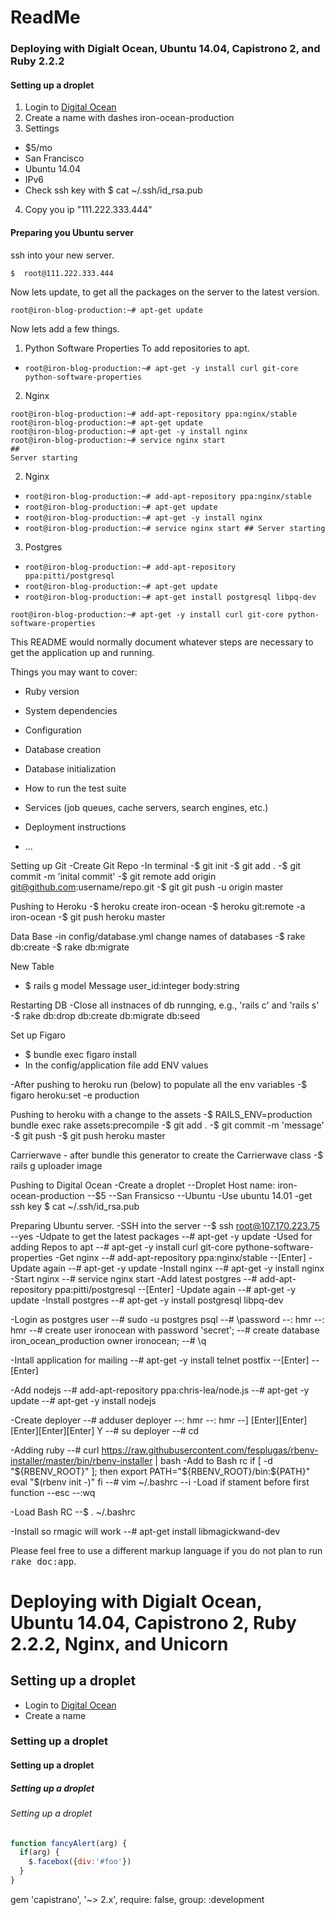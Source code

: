 # ReadMe
### Deploying with Digialt Ocean, Ubuntu 14.04, Capistrono 2, and Ruby 2.2.2

#### Setting up a droplet
1. Login to [Digital Ocean](https://cloud.digitalocean.com/)
2. Create a name with dashes iron-ocean-production
3. Settings
  * $5/mo
  * San Francisco
  * Ubuntu 14.04
  * IPv6
  * Check ssh key with $ cat ~/.ssh/id_rsa.pub
4. Copy you ip "111.222.333.444"

#### Preparing you Ubuntu server
ssh into your new server.
```
$  root@111.222.333.444
```
Now lets update, to get all the packages on the server to the latest version.
```
root@iron-blog-production:~# apt-get update
```
Now lets add a few things.

1. Python Software Properties To add repositories to apt.
  * ```root@iron-blog-production:~# apt-get -y install curl git-core python-software-properties```

2. Nginx
  ```
  root@iron-blog-production:~# add-apt-repository ppa:nginx/stable
  root@iron-blog-production:~# apt-get update
  root@iron-blog-production:~# apt-get -y install nginx
  root@iron-blog-production:~# service nginx start
  ##
  Server starting
  ```

2. Nginx
  * ```root@iron-blog-production:~# add-apt-repository ppa:nginx/stable```
  * ```root@iron-blog-production:~# apt-get update```
  * ```root@iron-blog-production:~# apt-get -y install nginx```
  * ```root@iron-blog-production:~# service nginx start ## Server starting```

3. Postgres
  * ```root@iron-blog-production:~# add-apt-repository ppa:pitti/postgresql```
  * ```root@iron-blog-production:~# apt-get update```
  * ```root@iron-blog-production:~# apt-get install postgresql libpq-dev```

```
root@iron-blog-production:~# apt-get -y install curl git-core python-software-properties
```

This README would normally document whatever steps are necessary to get the
application up and running.

Things you may want to cover:

* Ruby version

* System dependencies

* Configuration

* Database creation

* Database initialization

* How to run the test suite

* Services (job queues, cache servers, search engines, etc.)

* Deployment instructions

* ...


Setting up Git
-Create Git Repo
-In terminal
    -$ git init
    -$ git add .
    -$ git commit -m 'inital commit'
    -$ git remote add origin git@github.com:username/repo.git
    -$ git git push -u origin master

Pushing to Heroku
-$ heroku create iron-ocean
-$ heroku git:remote -a iron-ocean
-$ git push heroku master

Data Base
-in config/database.yml change names of databases
-$ rake db:create
-$ rake db:migrate


New Table
- $ rails g model Message user_id:integer body:string


Restarting DB
-Close all instnaces of db runnging, e.g., 'rails c' and 'rails s'
-$ rake db:drop db:create db:migrate db:seed

Set up Figaro
- $ bundle exec figaro install
- In the config/application file add ENV values

-After pushing to heroku run (below) to populate all the env variables
-$ figaro heroku:set -e production


Pushing to heroku with a change to the assets
-$ RAILS_ENV=production bundle exec rake assets:precompile
-$ git add .
-$ git commit -m 'message'
-$ git push
-$ git push heroku master

Carrierwave - after bundle this generator to create the Carrierwave class
-$ rails g uploader image


Pushing to Digital Ocean
-Create a droplet
--Droplet Host name: iron-ocean-production
--$5
--San Fransicso
--Ubuntu
-Use ubuntu 14.01
-get ssh key $ cat ~/.ssh/id_rsa.pub

Preparing Ubuntu server.
-SSH into the server
--$ ssh root@107.170.223.75
--yes
-Udpate to get the latest packages
--# apt-get -y update
-Used for adding Repos to apt
--# apt-get -y install curl git-core pythone-software-properties
-Get nginx
--# add-apt-repository ppa:nginx/stable
--[Enter]
-Update again
--# apt-get -y update
-Install nginx
--# apt-get -y install nginx
-Start nginx
--# service nginx start
-Add latest postgres
--# add-apt-repository ppa:pitti/postgresql
--[Enter]
-Update again
--# apt-get -y update
-Install postgres
--# apt-get -y install postgresql libpq-dev

-Login as postgres user
--# sudo -u postgres psql
--# \password
--: hmr
--: hmr
--# create user ironocean with password 'secret';
--# create database iron_ocean_production owner ironocean;
--# \q

-Intall application for mailing
--# apt-get -y install telnet postfix
--[Enter]
--[Enter]

-Add nodejs
--# add-apt-repository ppa:chris-lea/node.js
--# apt-get -y update
--# apt-get -y install nodejs

-Create deployer
--# adduser deployer
--: hmr
--: hmr
--] [Enter][Enter][Enter][Enter][Enter] Y
--# su deployer
--# cd

-Adding ruby
--# curl https://raw.githubusercontent.com/fesplugas/rbenv-installer/master/bin/rbenv-installer | bash
-Add to Bash rc
if [ -d "${RBENV_ROOT}" ]; then
  export PATH="${RBENV_ROOT}/bin:${PATH}"
  eval "$(rbenv init -)"
fi
--# vim ~/.bashrc
--i
-Load if stament before first function
--esc
--:wq


-Load Bash RC
--$ . ~/.bashrc

-Install so rmagic will work
--# apt-get install libmagickwand-dev




Please feel free to use a different markup language if you do not plan to run
<tt>rake doc:app</tt>.



# Deploying with Digialt Ocean, Ubuntu 14.04, Capistrono 2, Ruby 2.2.2, Nginx, and Unicorn

## Setting up a droplet
* Login to [Digital Ocean](https://cloud.digitalocean.com/)
* Create a name


### Setting up a droplet

#### Setting up a droplet

##### Setting up a droplet

###### Setting up a droplet



```javascript
function fancyAlert(arg) {
  if(arg) {
    $.facebox({div:'#foo'})
  }
}
```

gem 'capistrano', '~> 2.x', require: false, group: :development
